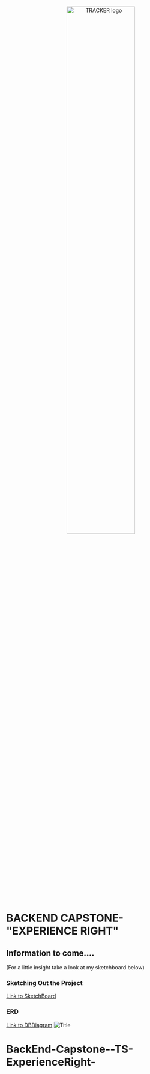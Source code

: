 <br/>
<p align="center">
    <a >
        <img width="60%" src="https://res.cloudinary.com/triggsumms/image/upload/v1603575144/d07kfzknunsywflinwlo.png"  alt="TRACKER logo">
    </a>
</p>

<br/>

# BACKEND CAPSTONE- "EXPERIENCE RIGHT"

## Information to come.... 
(For a little insight take a look at my sketchboard below)

### Sketching Out the Project 
[Link to SketchBoard](https://sketchboard.me/BCofWoKCUoAq)


### ERD
[Link to DBDiagram](https://dbdiagram.io/d/5f91b7b53a78976d7b78c927)
![Title](https://res.cloudinary.com/triggsumms/image/upload/v1603575585/de1rup2jmwk7jnha6slp.png)

# BackEnd-Capstone--TS-ExperienceRight-
